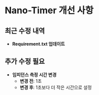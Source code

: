 # Nano-Timer 개선 사항

## 최근 수정 내역
- **Requirement.txt 업데이트**

## 추가 수정 필요
- **임피던스 측정 시간 변경**
  - **변경 전**: 1초
  - **변경 후**: 1초보다 더 작은 시간으로 설정
